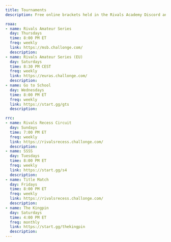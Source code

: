 ```yaml
---
title: Tournaments
description: Free online brackets held in the Rivals Academy Discord and its sister server, Rivals Recess

roaa:
- name: Rivals Amateur Series
  day: Thursdays
  time: 8:00 PM ET
  freq: weekly
  link: https://msb.challonge.com/
  description: 
- name: Rivals Amateur Series (EU)
  day: Saturdays
  time: 8:30 PM CEST
  freq: weekly
  link: https://euras.challonge.com/
  description:
- name: Go to School
  day: Wednesdays
  time: 8:00 PM ET
  freq: weekly
  link: https://start.gg/gts
  description:

rrc:
- name: Rivals Recess Circuit
  day: Sundays
  time: 7:00 PM ET
  freq: weekly
  link: https://rivalsrecess.challonge.com/
  description:
- name: SSSS
  day: Tuesdays
  time: 8:00 PM ET
  freq: weekly
  link: https://start.gg/s4
  description:
- name: Title Match
  day: Fridays
  time: 8:00 PM ET
  freq: weekly
  link: https://rivalsrecess.challonge.com/
  description:
- name: The Kingpin
  day: Saturdays
  time: 4:00 PM ET
  freq: monthly
  link: https://start.gg/thekingpin
  description:
---
```


